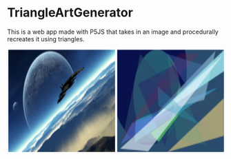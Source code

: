 # TriangleArtGenerator
This is a web app made with P5JS that takes in an image and procedurally recreates it using triangles.

<p>
    <img src="BeforeAndAfter.png" width="920" height="240" />
</p>
